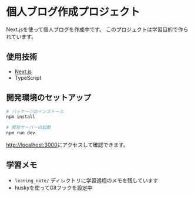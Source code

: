 # 個人ブログ作成プロジェクト

Next.jsを使って個人ブログを作成中です。
このプロジェクトは学習目的で作られています。

## 使用技術

- [Next.js](https://nextjs.org)
- TypeScript

## 開発環境のセットアップ

```bash
# パッケージのインストール
npm install

# 開発サーバーの起動
npm run dev
```

[http://localhost:3000](http://localhost:3000)にアクセスして確認できます。

## 学習メモ

- `leaning_note/` ディレクトリに学習過程のメモを残しています
- huskyを使ってGitフックを設定中
